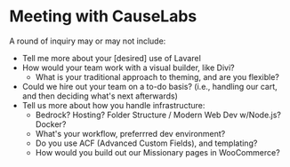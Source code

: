 # Meeting with CauseLabs

A round of inquiry may or may not include:

- Tell me more about your [desired] use of Lavarel
- How would your team work with a visual builder, like Divi?
  - What is your traditional approach to theming, and are you flexible?
- Could we hire out your team on a to-do basis? (i.e., handling our cart, and then deciding what's next afterwards)
- Tell us more about how you handle infrastructure:
  - Bedrock? Hosting? Folder Structure / Modern Web Dev w/Node.js? Docker?
  - What's your workflow, preferrred dev environment?
  - Do you use ACF (Advanced Custom Fields), and templating?
  - How would you build out our Missionary pages in WooCommerce?
